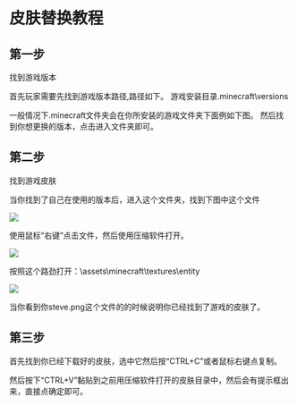 
# 皮肤替换教程

## 第一步

找到游戏版本

首先玩家需要先找到游戏版本路径,路径如下。 游戏安装目录\.minecraft\versions 

一般情况下.minecraft文件夹会在你所安装的游戏文件夹下面例如下图。 然后找到你想更换的版本，点击进入文件夹即可。

## 第二步

找到游戏皮肤

当你找到了自己在使用的版本后，进入这个文件夹，找到下图中这个文件

![](./img/no1.png)

使用鼠标“右键”点击文件，然后使用压缩软件打开。

![](./img/no2.png)

按照这个路劲打开：\assets\minecraft\textures\entity

![](./img/no3.png)

当你看到你steve.png这个文件的的时候说明你已经找到了游戏的皮肤了。

## 第三步
首先找到你已经下载好的皮肤，选中它然后按“CTRL+C”或者鼠标右键点复制。

然后按下“CTRL+V”黏贴到之前用压缩软件打开的皮肤目录中，然后会有提示框出来，直接点确定即可。
